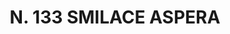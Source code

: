 ---
title: "N. 133 SMILACE ASPERA"
plant-name: "N. 133"
plant-number: "133"
plant-xml: "/assets/xml/plant133.xml"
plant-title: "N. 133 SMILACE ASPERA"
plant-taxon-link: ""
plant-taxon-link: ""
layout: single-xml
---